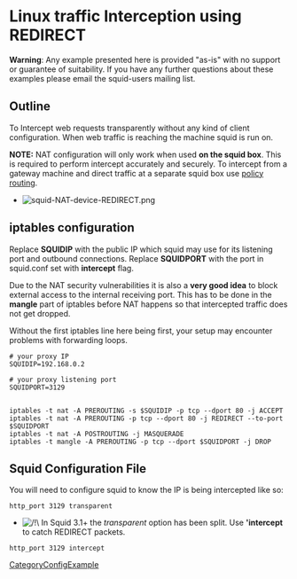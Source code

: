 # Linux traffic Interception using REDIRECT

**Warning**: Any example presented here is provided "as-is" with no
support or guarantee of suitability. If you have any further questions
about these examples please email the squid-users mailing list.

## Outline

To Intercept web requests transparently without any kind of client
configuration. When web traffic is reaching the machine squid is run on.

**NOTE:** NAT configuration will only work when used **on the squid
box**. This is required to perform intercept accurately and securely. To
intercept from a gateway machine and direct traffic at a separate squid
box use [policy
routing](/ConfigExamples/Intercept/IptablesPolicyRoute#).

  - ![squid-NAT-device-REDIRECT.png](https://wiki.squid-cache.org/ConfigExamples/Intercept/LinuxRedirect?action=AttachFile&do=get&target=squid-NAT-device-REDIRECT.png)

## iptables configuration

Replace **SQUIDIP** with the public IP which squid may use for its
listening port and outbound connections. Replace **SQUIDPORT** with the
port in squid.conf set with **intercept** flag.

Due to the NAT security vulnerabilities it is also a **very good idea**
to block external access to the internal receiving port. This has to be
done in the **mangle** part of iptables before NAT happens so that
intercepted traffic does not get dropped.

Without the first iptables line here being first, your setup may
encounter problems with forwarding loops.

    # your proxy IP
    SQUIDIP=192.168.0.2
    
    # your proxy listening port
    SQUIDPORT=3129
    
    
    iptables -t nat -A PREROUTING -s $SQUIDIP -p tcp --dport 80 -j ACCEPT
    iptables -t nat -A PREROUTING -p tcp --dport 80 -j REDIRECT --to-port $SQUIDPORT
    iptables -t nat -A POSTROUTING -j MASQUERADE
    iptables -t mangle -A PREROUTING -p tcp --dport $SQUIDPORT -j DROP

## Squid Configuration File

You will need to configure squid to know the IP is being intercepted
like so:

    http_port 3129 transparent

  - ![/\!\\](https://wiki.squid-cache.org/wiki/squidtheme/img/alert.png)
    In Squid 3.1+ the *transparent* option has been split. Use
    **'intercept** to catch REDIRECT packets.

<!-- end list -->

    http_port 3129 intercept

[CategoryConfigExample](/CategoryConfigExample#)
